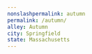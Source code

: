 ```yaml
---
﻿nonslashpermalink: autumn
permalink: /autumn/
alley: Autumn
city: Springfield
state: Massachusetts
---
```

